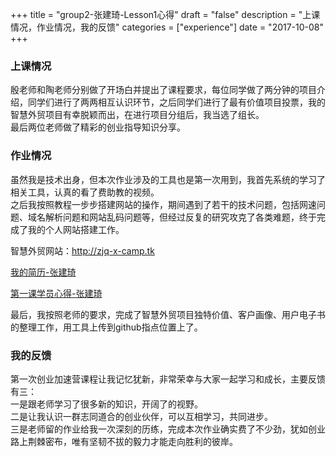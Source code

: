 +++
title = "group2-张建琦-Lesson1心得"
draft = "false"
description = "上课情况，作业情况，我的反馈"
categories = ["experience"]
date = "2017-10-08"
+++

### 上课情况

殷老师和陶老师分别做了开场白并提出了课程要求，每位同学做了两分钟的项目介绍，同学们进行了两两相互认识环节，之后同学们进行了最有价值项目投票，我的智慧外贸项目有幸脱颖而出，在进行项目分组后，我当选了组长。<br/>
最后两位老师做了精彩的创业指导知识分享。


### 作业情况

虽然我是技术出身，但本次作业涉及的工具也是第一次用到，我首先系统的学习了相关工具，认真的看了费助教的视频。<br/>
之后我按照教程一步步搭建网站的操作，期间遇到了若干的技术问题，包括网速问题、域名解析问题和网站乱码问题等，但经过反复的研究攻克了各类难题，终于完成了我的个人网站搭建工作。<br/>
<p>智慧外贸网站：<a style="cursor:hand;"  href="http://zjq-x-camp.tk">http://zjq-x-camp.tk</a></p>
<p><a href="http://x-camp.tk/post/group2/zhangjainqi-resume/">我的简历-张建琦</a></p>
<p><a href="http://x-camp.tk/post/group2/zhangjainqi-experience/">第一课学员心得-张建琦</a></p>

最后，我按照老师的要求，完成了智慧外贸项目独特价值、客户画像、用户电子书的整理工作，用工具上传到github指点位置上了。


### 我的反馈

第一次创业加速营课程让我记忆犹新，非常荣幸与大家一起学习和成长，主要反馈有三：<br/>
一是跟老师学习了很多新的知识，开阔了的视野。<br/>
二是让我认识一群志同道合的创业伙伴，可以互相学习，共同进步。<br/>
三是老师留的作业给我一次深刻的历练，完成本次作业确实费了不少劲，犹如创业路上荆棘密布，唯有坚韧不拔的毅力才能走向胜利的彼岸。
